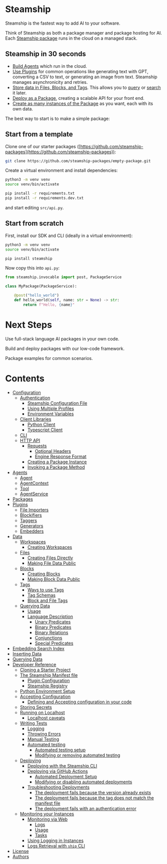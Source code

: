 # Steamship

Steamship is the fastest way to add AI to your software.

Think of Steamship as both a package manager and package hosting for AI.
Each [Steamship package](https://www.steamship.com/packages) runs in the cloud on a managed stack.

## Steamship in 30 seconds

- [Build Agents](agents#building-agents) which run in the cloud.
- [Use Plugins](plugins/using#using-plugins) for common operations like generating text with GPT, converting a CSV to text, or generating an image from text. Steamship manages asynchronicity and retries.
- [Store data in Files, Blocks, and Tags](data#data-model). This allows you to [query](data/queries#queries) or [search](embedding-search#embedding-search-index) it later.
- [Deploy as a Package](packages/developing#developing-packages), creating a scalable API for your front end.
- [Create as many instances of the Package](packages/developing#creating-package-instances) as you want, each with its own data.

The best way to start is to make a simple package:

## Start from a template

Clone one of our starter packages ([https://github.com/steamship-packages](https://github.com/steamship-packages)):

```bash
git clone https://github.com/steamship-packages/empty-package.git
```

Create a virtual environment and install dependencies:

```bash
python3 -m venv venv
source venv/bin/activate

pip install -r requirements.txt
pip install -r requirements.dev.txt
```

and start editing `src/api.py`.

## Start from scratch

First, install our SDK and CLI (ideally in a virtual environment):

```bash
python3 -m venv venv
source venv/bin/activate

pip install steamship
```

Now copy this into `api.py`:

```python
from steamship.invocable import post, PackageService

class MyPackage(PackageService):

    @post("hello_world")
    def hello_world(self, name: str = None) -> str:
        return f"Hello, {name}"
```

# Next Steps

Use full-stack language AI packages in your own code.

Build and deploy packages with our low-code framework.

Package examples for common scenarios.

# Contents

* [Configuration](configuration)
  * [Authentication](configuration/authentication.md)
    * [Steamship Configuration File](configuration/authentication.md#steamship-configuration-file)
    * [Using Multiple Profiles](configuration/authentication.md#using-multiple-profiles)
    * [Environment Variables](configuration/authentication.md#environment-variables)
  * [Client Libraries](configuration/clients.md)
    * [Python Client](configuration/clients.md#python-client)
    * [Typescript Client](configuration/clients.md#typescript-client)
  * [CLI](configuration/cli.md)
  * [HTTP API](configuration/http.md)
    * [Requests](configuration/http.md#requests)
      * [Optional Headers](configuration/http.md#optional-headers)
      * [Engine Response Format](configuration/http.md#engine-response-format)
    * [Creating a Package Instance](configuration/http.md#creating-a-package-instance)
    * [Invoking a Package Method](configuration/http.md#invoking-a-package-method)
* [Agents](agents)
  * [Agent](agents#agent)
  * [AgentContext](agents#agentcontext)
  * [Tool](agents#tool)
  * [AgentService](agents#agentservice)
* [Packages](packages)
* [Plugins](plugins)
  * [File Importers](plugins#file-importers)
  * [Blockifiers](plugins#blockifiers)
  * [Taggers](plugins#taggers)
  * [Generators](plugins#generators)
  * [Embedders](plugins#embedders)
* [Data](data)
  * [Workspaces](data/workspaces.md)
    * [Creating Workspaces](data/workspaces.md#creating-workspaces)
  * [Files](data/files.md)
    * [Creating Files Directly](data/files.md#creating-files-directly)
    * [Making File Data Public](data/files.md#making-file-data-public)
  * [Blocks](data/blocks.md)
    * [Creating Blocks](data/blocks.md#creating-blocks)
    * [Making Block Data Public](data/blocks.md#making-block-data-public)
  * [Tags](data/tags.md)
    * [Ways to use Tags](data/tags.md#ways-to-use-tags)
    * [Tag Schemas](data/tags.md#tag-schemas)
    * [Block and File Tags](data/tags.md#block-and-file-tags)
  * [Querying Data](data/queries)
    * [Usage](data/queries#usage)
    * [Language Description](data/queries#language-description)
      * [Unary Predicates](data/queries#unary-predicates)
      * [Binary Predicates](data/queries#binary-predicates)
      * [Binary Relations](data/queries#binary-relations)
      * [Conjunctions](data/queries#conjunctions)
      * [Special Predicates](data/queries#special-predicates)
* [Embedding Search Index](embedding-search)
* [Inserting Data](embedding-search#inserting-data)
* [Querying Data](embedding-search#querying-data)
* [Developer Reference](developing)
  * [Cloning a Starter Project](developing/project-creation.md)
  * [The Steamship Manifest file](developing/steamship-manifest.md)
    * [Plugin Configuration](developing/steamship-manifest.md#plugin-configuration)
    * [Steamship Registry](developing/steamship-manifest.md#steamship-registry)
  * [Python Environment Setup](developing/environment-setup.md)
  * [Accepting Configuration](developing/configuration.md)
    * [Defining and Accepting configuration in your code](developing/configuration.md#defining-and-accepting-configuration-in-your-code)
  * [Storing Secrets](developing/storing-secrets.md)
  * [Running on Localhost](developing/running.md)
    * [Localhost caveats](developing/running.md#localhost-caveats)
  * [Writing Tests](developing/testing.md)
    * [Logging](developing/testing.md#logging)
    * [Throwing Errors](developing/testing.md#throwing-errors)
    * [Manual Testing](developing/testing.md#manual-testing)
    * [Automated testing](developing/testing.md#automated-testing)
      * [Automated testing setup](developing/testing.md#automated-testing-setup)
      * [Modifying or removing automated testing](developing/testing.md#modifying-or-removing-automated-testing)
  * [Deploying](developing/deploying.md)
    * [Deploying with the Steamship CLI](developing/deploying.md#deploying-with-the-steamship-cli)
    * [Deploying via GitHub Actions](developing/deploying.md#deploying-via-github-actions)
      * [Automated Deployment Setup](developing/deploying.md#automated-deployment-setup)
      * [Modifying or disabling automated deployments](developing/deploying.md#modifying-or-disabling-automated-deployments)
    * [Troubleshooting Deployments](developing/deploying.md#troubleshooting-deployments)
      * [The deployment fails because the version already exists](developing/deploying.md#the-deployment-fails-because-the-version-already-exists)
      * [The deployment fails because the tag does not match the manifest file](developing/deploying.md#the-deployment-fails-because-the-tag-does-not-match-the-manifest-file)
      * [The deployment fails with an authentication error](developing/deploying.md#the-deployment-fails-with-an-authentication-error)
  * [Monitoring your Instances](developing/monitoring.md)
    * [Monitoring via Web](developing/monitoring.md#monitoring-via-web)
      * [Logs](developing/monitoring.md#logs)
      * [Usage](developing/monitoring.md#usage)
      * [Tasks](developing/monitoring.md#tasks)
    * [Using Logging in Instances](developing/monitoring.md#using-logging-in-instances)
    * [Logs Retrieval with `ship` CLI](developing/monitoring.md#logs-retrieval-with-ship-cli)
* [License](license.md)
* [Authors](authors.md)
